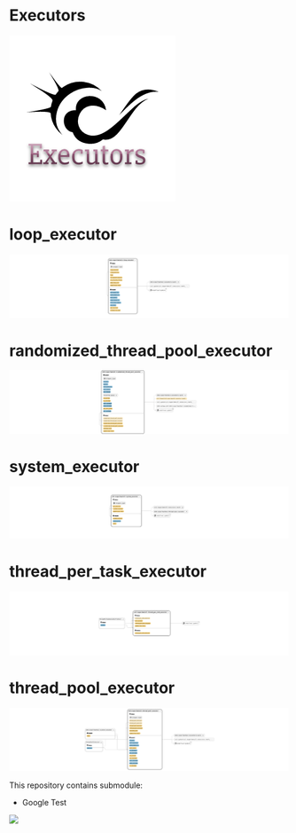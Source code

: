 # Executors
<img src="https://github.com/Pwera/Executors/blob/master/img/logo.png" alt="Logotype"/>

# loop_executor

 <img src="https://github.com/Pwera/Executors/blob/master/img/loop_executor.png"/>
 
 # randomized_thread_pool_executor
 
 <img src="https://github.com/Pwera/Executors/blob/master/img/randomized_thread_pool_executor.png"/>

# system_executor

 <img src="https://github.com/Pwera/Executors/blob/master/img/system_executor.png"/>

 # thread_per_task_executor

 <img src="https://github.com/Pwera/Executors/blob/master/img/thread_per_task_executor.png"/>

  # thread_pool_executor

 <img src="https://github.com/Pwera/Executors/blob/master/img/thread_pool_executor.png"/>
 
 
 This repository contains submodule:
 - Google Test
 
 <img src="http://www.howcsharp.com/img/0/5/google-c-testing-framework-gtesk-300x200.jpg"/>